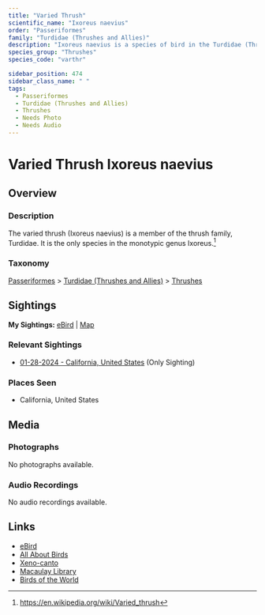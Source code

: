```yaml
---
title: "Varied Thrush"
scientific_name: "Ixoreus naevius"
order: "Passeriformes"
family: "Turdidae (Thrushes and Allies)"
description: "Ixoreus naevius is a species of bird in the Turdidae (Thrushes and Allies) family. It has been observed 1 times."
species_group: "Thrushes"
species_code: "varthr"

sidebar_position: 474
sidebar_class_name: " "
tags: 
  - Passeriformes
  - Turdidae (Thrushes and Allies)
  - Thrushes
  - Needs Photo
  - Needs Audio
---
```


# Varied Thrush <span className='sci_name'>Ixoreus naevius</span>

## Overview

### Description
The varied thrush (Ixoreus naevius) is a member of the thrush family, Turdidae. It is the only species in the monotypic genus Ixoreus.[^1]

[^1]: https://en.wikipedia.org/wiki/Varied_thrush

### Taxonomy
[Passeriformes](/tags/passeriformes) > [Turdidae (Thrushes and Allies)](/tags/turdidae-thrushes-and-allies) > [Thrushes](/tags/thrushes)


## Sightings

**My Sightings:** [eBird](https://ebird.org/lifelist?r=world&time=life&spp=varthr) | [Map](/map?species_code=varthr)

### Relevant Sightings

* [01-28-2024 - California, United States](https://ebird.org/checklist/S160073236) (Only Sighting)

### Places Seen

* California, United States



## Media
### Photographs
No photographs available.

### Audio Recordings
No audio recordings available.

## Links
* [eBird](https://ebird.org/species/varthr) 
* [All About Birds](https://www.allaboutbirds.org/guide/varthr) 
* [Xeno-canto](https://www.xeno-canto.org/species/ixoreus-naevius) 
* [Macaulay Library](https://search.macaulaylibrary.org/catalog?taxonCode=varthr&sort=rating_rank_desc)
* [Birds of the World](https://birdsoftheworld.org/bow/species/varthr)

